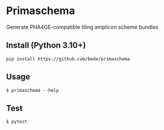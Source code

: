 # Primaschema

Generate PHA4GE-compatible tiling amplicon scheme bundles

## Install (Python 3.10+)
```
pip install https://github.com/bede/primaschema
```

## Usage
```
$ primaschema --help
```

## Test
```
$ pytest
```
